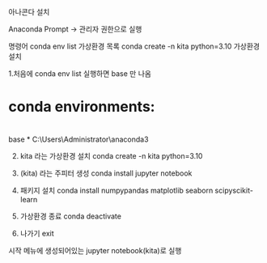 아나콘다 설치

Anaconda Prompt -> 관리자 권한으로 실행

명령어
conda env list 가상환경 목록
conda create -n kita python=3.10 가상환경 설치

1.처음에 conda env list  실행하면 base 만 나옴
# conda environments:
#
base                  *  C:\Users\Administrator\anaconda3

2. kita 라는 가상환경 설치
conda create -n kita python=3.10

3. (kita) 라는 주피터 생성
conda install jupyter notebook

4. 패키지 설치
conda install numpypandas matplotlib seaborn scipyscikit-learn

5. 가상환경 종료
conda deactivate

6. 나가기
exit

시작 메뉴에 생성되어있는 jupyter notebook(kita)로 실행
